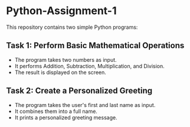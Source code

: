 # Python-Assignment-1
This repository contains two simple Python programs:

## Task 1: Perform Basic Mathematical Operations
- The program takes two numbers as input.
- It performs Addition, Subtraction, Multiplication, and Division.
- The result is displayed on the screen.

## Task 2: Create a Personalized Greeting
- The program takes the user's first and last name as input.
- It combines them into a full name.
- It prints a personalized greeting message.